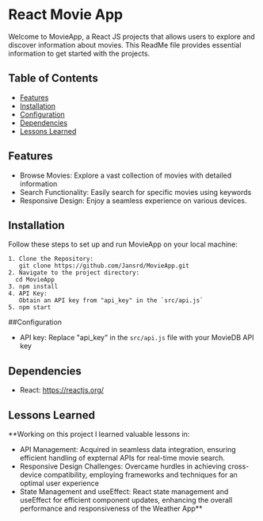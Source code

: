 # React Movie App

Welcome to MovieApp, a React JS projects that allows users to explore and discover information about movies.
This ReadMe file provides essential information to get started with the projects.

## Table of Contents
- [Features](#features)
- [Installation](#installation)
- [Configuration](#configuration)
- [Dependencies](#dependencies)
- [Lessons Learned](#lessonslearned)

## Features

-  Browse Movies: Explore a vast collection of movies with detailed information
-  Search Functionality: Easily search for specific movies using keywords
-  Responsive Design: Enjoy a seamless experience on various devices.
  

## Installation

  Follow these steps to set up and run MovieApp on your local machine:

    1. Clone the Repository:
       git clone https://github.com/Jansrd/MovieApp.git 
    2. Navigate to the project directory:
      cd MovieApp
    3. npm install
    4. API Key:
       Obtain an API key from "api_key" in the `src/api.js`
    5. npm start
    

##Configuration
-  API key: Replace "api_key" in the `src/api.js` file with your MovieDB API key
  

## Dependencies
-  React: https://reactjs.org/

## Lessons Learned
**Working on this project I learned valuable lessons in:
-  API Management: Acquired in seamless data integration, ensuring efficient handling of expternal APIs for real-time movie search.
-  Responsive Design Challenges: Overcame hurdles in achieving cross-device compatibility, employing frameworks and techniques for an optimal user experience
-  State Management and useEffect: React state management and useEffect for efficient component updates, enhancing the overall performance and responsiveness of the Weather App**
